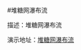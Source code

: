  #堆糖网瀑布流
	
描述：堆糖网瀑布流

演示地址：[堆糖网瀑布流](https://mingyangya.github.io/demo/duitang-Waterfall/index.html)
